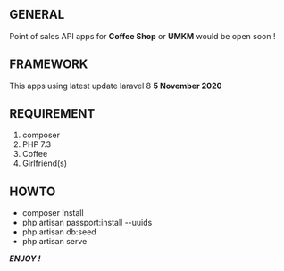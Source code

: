 ## GENERAL
Point of sales API apps for **Coffee Shop** or **UMKM** would be open soon !

## FRAMEWORK
This apps using latest update laravel 8 **5 November 2020**

## REQUIREMENT
1. composer
2. PHP 7.3
3. Coffee 
4. Girlfriend(s)

## HOWTO

- composer Install
- php artisan passport:install --uuids
- php artisan db:seed
- php artisan serve


_**ENJOY !**_